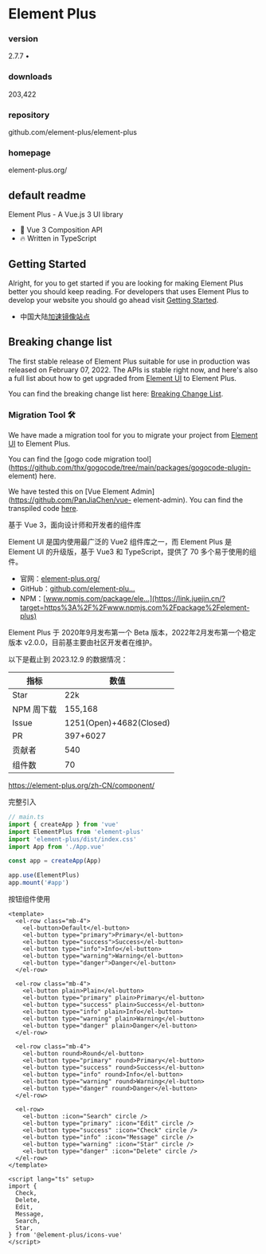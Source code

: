 # Element Plus


### version

2.7.7 • 


### downloads

203,422 


### repository

github.com/element-plus/element-plus 


### homepage

element-plus.org/ 


## default readme

Element Plus - A Vue.js 3 UI library

  * 💪 Vue 3 Composition API
  * 🔥 Written in TypeScript

## Getting Started

Alright, for you to get started if you are looking for making Element Plus
better you should keep reading. For developers that uses Element Plus to
develop your website you should go ahead visit [Getting
Started](https://element-plus.org/).

  * 中国大陆[加速镜像站点](https://cn.element-plus.org/zh-CN/)

## Breaking change list

The first stable release of Element Plus suitable for use in production was
released on February 07, 2022. The APIs is stable right now, and here's also a
full list about how to get upgraded from [Element
UI](https://element.eleme.io) to Element Plus.

You can find the breaking change list here: [Breaking Change
List](https://github.com/element-plus/element-plus/discussions/5658).

### Migration Tool 🛠️

We have made a migration tool for you to migrate your project from [Element
UI](https://element.eleme.io) to Element Plus.

You can find the [gogo code migration
tool](https://github.com/thx/gogocode/tree/main/packages/gogocode-plugin-
element) here.

We have tested this on [Vue Element Admin](https://github.com/PanJiaChen/vue-
element-admin). You can find the transpiled code
[here](https://github.com/gogocodeio/vue-element-admin).



基于 Vue 3，面向设计师和开发者的组件库

Element UI 是国内使用最广泛的 Vue2 组件库之一，而 Element Plus 是 Element UI 的升级版，基于 Vue3 和 TypeScript，提供了 70 多个易于使用的组件。

- 官网：[element-plus.org/](https://link.juejin.cn/?target=https%3A%2F%2Felement-plus.org%2F)
- GitHub：[github.com/element-plu…](https://link.juejin.cn/?target=https%3A%2F%2Fgithub.com%2Felement-plus%2Felement-plus)
- NPM：[www.npmjs.com/package/ele…](https://link.juejin.cn/?target=https%3A%2F%2Fwww.npmjs.com%2Fpackage%2Felement-plus)

Element Plus 于 2020年9月发布第一个 Beta 版本，2022年2月发布第一个稳定版本 v2.0.0，目前基主要由社区开发者在维护。

以下是截止到 2023.12.9 的数据情况：

| 指标       | 数值                    |
| ---------- | ----------------------- |
| Star       | 22k                     |
| NPM 周下载 | 155,168                 |
| Issue      | 1251(Open)+4682(Closed) |
| PR         | 397+6027                |
| 贡献者     | 540                     |
| 组件数     | 70                      |



https://element-plus.org/zh-CN/component/

完整引入

~~~js
// main.ts
import { createApp } from 'vue'
import ElementPlus from 'element-plus'
import 'element-plus/dist/index.css'
import App from './App.vue'

const app = createApp(App)

app.use(ElementPlus)
app.mount('#app')
~~~

按钮组件使用

~~~vue
<template>
  <el-row class="mb-4">
    <el-button>Default</el-button>
    <el-button type="primary">Primary</el-button>
    <el-button type="success">Success</el-button>
    <el-button type="info">Info</el-button>
    <el-button type="warning">Warning</el-button>
    <el-button type="danger">Danger</el-button>
  </el-row>

  <el-row class="mb-4">
    <el-button plain>Plain</el-button>
    <el-button type="primary" plain>Primary</el-button>
    <el-button type="success" plain>Success</el-button>
    <el-button type="info" plain>Info</el-button>
    <el-button type="warning" plain>Warning</el-button>
    <el-button type="danger" plain>Danger</el-button>
  </el-row>

  <el-row class="mb-4">
    <el-button round>Round</el-button>
    <el-button type="primary" round>Primary</el-button>
    <el-button type="success" round>Success</el-button>
    <el-button type="info" round>Info</el-button>
    <el-button type="warning" round>Warning</el-button>
    <el-button type="danger" round>Danger</el-button>
  </el-row>

  <el-row>
    <el-button :icon="Search" circle />
    <el-button type="primary" :icon="Edit" circle />
    <el-button type="success" :icon="Check" circle />
    <el-button type="info" :icon="Message" circle />
    <el-button type="warning" :icon="Star" circle />
    <el-button type="danger" :icon="Delete" circle />
  </el-row>
</template>

<script lang="ts" setup>
import {
  Check,
  Delete,
  Edit,
  Message,
  Search,
  Star,
} from '@element-plus/icons-vue'
</script>
~~~

